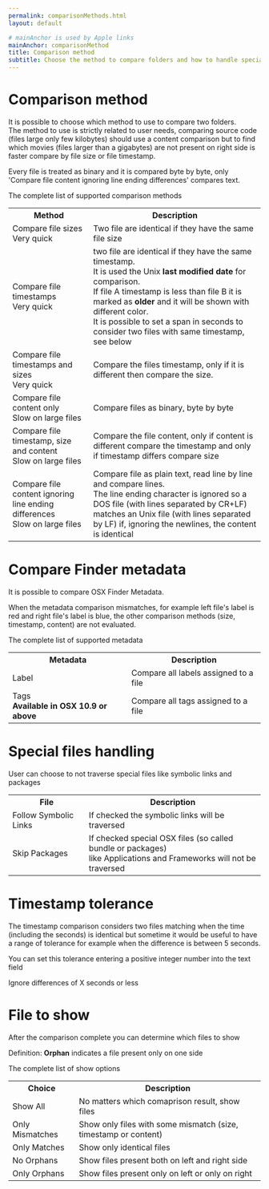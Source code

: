 ```yaml
---
permalink: comparisonMethods.html
layout: default

# mainAnchor is used by Apple links
mainAnchor: comparisonMethod
title: Comparison method
subtitle: Choose the method to compare folders and how to handle special files and metadata
---
```


# Comparison method

It is possible to choose which method to use to compare two folders.  
The method to use is strictly related to user needs, comparing source code (files large only few kilobytes) should use a content comparison but to find which movies (files larger than a gigabytes) are not present on right side is faster compare by file size or file timestamp.

Every file is treated as binary and it is compared byte by byte, only 'Compare file content ignoring line ending differences' compares text.

The complete list of supported comparison methods

<table class="bordered">
<tr>
<th>Method</th>
<th>Description</th>
</tr>
<tr>
<td>Compare file sizes
<br/>Very quick</td>
<td>Two file are identical if they have the same file size</td>
</tr>
<tr>
<td>Compare file timestamps
<br/>Very quick</td>
<td>two file are identical if they have the same timestamp.
<br/>It is used the Unix <strong>last modified date</strong> for comparison.
<br/>If file A timestamp is less than file B it is marked as <strong>older</strong> and it will be shown with different color. 
<br/>It is possible to set a span in seconds to consider two files with same timestamp, see below</td>
</tr>
<tr>
<td>Compare file timestamps and sizes
<br/>Very quick</td>
<td>Compare the files timestamp, only if it is different then compare the size.</td>
</tr>
<tr>
<td>Compare file content only
<br/>Slow on large files</td>
<td>Compare files as binary, byte by byte</td>
</tr>
<tr>
<td>Compare file timestamp, size and content
<br/>Slow on large files</td>
<td>Compare the file content, only if content is different compare the timestamp and only if timestamp differs compare size</td>
</tr>
<tr>
<td>Compare file content ignoring line ending differences
<br/>Slow on large files</td>
<td>Compare file as plain text, read line by line and compare lines.
<br/>The line ending character is ignored so a DOS file (with lines separated by CR+LF) matches an Unix file (with lines separated by LF) if, ignoring the newlines, the content is identical</td>
</tr>
</table>


# Compare Finder metadata

It is possible to compare OSX Finder Metadata.

When the metadata comparison mismatches, for example left file's label is red and right file's label is blue, the other comparison methods (size, timestamp, content) are not evaluated.

The complete list of supported metadata

<table class="bordered">
<tr>
<th>Metadata</th>
<th>Description</th>
</tr>
<tr>
<td>Label</td>
<td>Compare all labels assigned to a file</td>
</tr>
<tr>
<td>Tags
<br/><strong>Available in OSX 10.9 or above</strong></td>
<td>Compare all tags assigned to a file</td>
</tr>
</table>


# Special files handling

User can choose to not traverse special files like symbolic links and packages

<table class="bordered">
<tr>
<th>File</th>
<th>Description</th>
</tr>
<tr>
<td>Follow Symbolic Links</td>
<td>If checked the symbolic links will be traversed</td>
</tr>
<tr>
<td>Skip Packages</td>
<td>If checked special OSX files (so called bundle or packages)
<br/>like Applications and Frameworks will not be traversed</td>
</tr>
</table>


# Timestamp tolerance

The timestamp comparison considers two files matching when the time (including the seconds) is identical but sometime it would be useful to have a range of tolerance for example when the difference is between 5 seconds.

You can set this tolerance entering a positive integer number into the text field

Ignore differences of X seconds or less 


# File to show

After the comparison complete you can determine which files to show

Definition: **Orphan** indicates a file present only on one side

The complete list of show options

<table class="bordered">
<tr>
<th>Choice</th>
<th>Description</th>
</tr>
<tr>
<td>Show All</td>
<td>No matters which comaprison result, show files</td>
</tr>
<tr>
<td>Only Mismatches</td>
<td>Show only files with some mismatch (size, timestamp or content)</td>
</tr>
<tr>
<td>Only Matches</td>
<td>Show only identical files</td>
</tr>
<tr>
<td>No Orphans</td>
<td>Show files present both on left and right side</td>
</tr>
<tr>
<td>Only Orphans</td>
<td>Show files present only on left or only on right</td>
</tr>
</table>

